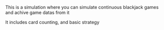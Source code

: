 This is a simulation where you can simulate continuous blackjack games and achive game datas from it

It includes card counting, and basic strategy 
